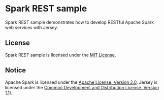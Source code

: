 # Spark REST sample

Spark REST sample demonstrates how to develop RESTful Apache Spark web services
with Jersey.

## License

Spark REST sample is licensed under the [MIT License](./LICENSE.txt).

## Notice

Apache Spark is licensed under the [Apache License, Version 2.0](./LICENSE-apache-spark.txt).
Jersey is licensed under the [Common Development and Distribution License, Version 1.1)](./LICENSE-jersey.txt).
